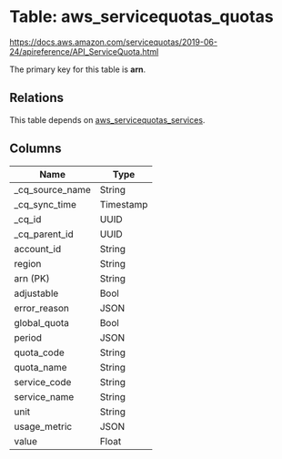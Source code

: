 # Table: aws_servicequotas_quotas

https://docs.aws.amazon.com/servicequotas/2019-06-24/apireference/API_ServiceQuota.html

The primary key for this table is **arn**.

## Relations
This table depends on [aws_servicequotas_services](aws_servicequotas_services.md).


## Columns
| Name          | Type          |
| ------------- | ------------- |
|_cq_source_name|String|
|_cq_sync_time|Timestamp|
|_cq_id|UUID|
|_cq_parent_id|UUID|
|account_id|String|
|region|String|
|arn (PK)|String|
|adjustable|Bool|
|error_reason|JSON|
|global_quota|Bool|
|period|JSON|
|quota_code|String|
|quota_name|String|
|service_code|String|
|service_name|String|
|unit|String|
|usage_metric|JSON|
|value|Float|